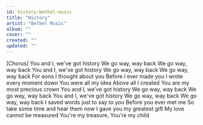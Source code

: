 ```yaml
---
id: history-bethel-music
title: "History"
artist: "Bethel Music"
album: ""
cover: ""
created: ""
updated: ""
---
```


[Chorus]
You and I, we've got history
We go way, way back
We go way, way back
You and I, we've got history
We go way, way back
We go way, way back
For eons I thought about you
Before I ever made you
I wrote every moment down
You were all my idea
Above all I created
You are my most precious crown
You and I, we've got history
We go way, way back
We go way, way back
You and I, we've got history
We go way, way back
We go way, way back
I saved words just to say to you
Before you ever met me
So take some time and hear them now
I gave you my greatest gift
My love cannot be measured
You're my treasure, You're my child